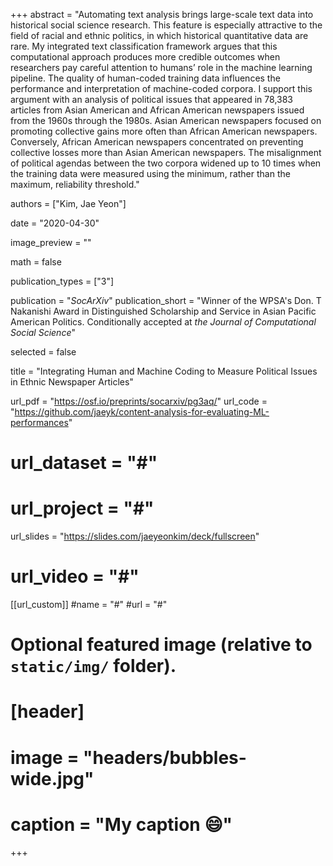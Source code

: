 +++
abstract = "Automating text analysis brings large-scale text data into historical social science research. This feature is especially attractive to the field of racial and ethnic politics, in which historical quantitative data are rare. My integrated text classification framework argues that this computational approach produces more credible outcomes when researchers pay careful attention to humans’ role in the machine learning pipeline. The quality of human-coded training data influences the performance and interpretation of machine-coded corpora. I support this argument with an analysis of political issues that appeared in 78,383 articles from Asian American and African American newspapers issued from the 1960s through the 1980s. Asian American newspapers focused on promoting collective gains more often than African American newspapers. Conversely, African American newspapers concentrated on preventing collective losses more than Asian American newspapers. The misalignment of political agendas between the two corpora widened up to 10 times when the training data were measured using the minimum, rather than the maximum, reliability threshold."

authors = ["Kim, Jae Yeon"]

date = "2020-04-30"

image_preview = ""

math = false

publication_types = ["3"]

publication = "*SocArXiv*"
publication_short = "Winner of the WPSA's Don. T Nakanishi Award in Distinguished Scholarship and Service in Asian Pacific American Politics. Conditionally accepted at *the Journal of Computational Social Science*"

selected = false

title = "Integrating Human and Machine Coding to Measure Political Issues in Ethnic Newspaper Articles"

url_pdf = "https://osf.io/preprints/socarxiv/pg3aq/"
url_code = "https://github.com/jaeyk/content-analysis-for-evaluating-ML-performances"
# url_dataset = "#"
# url_project = "#"
url_slides = "https://slides.com/jaeyeonkim/deck/fullscreen"
# url_video = "#"

[[url_custom]]
#name = "#"
#url = "#"

# Optional featured image (relative to `static/img/` folder).
# [header]
# image = "headers/bubbles-wide.jpg"
# caption = "My caption :smile:"

+++

<!-- More detail can easily be written here using *Markdown* and $\rm \LaTeX$ math code. -->
